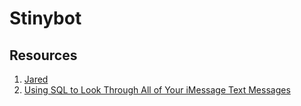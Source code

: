 # Stinybot

## Resources

1. [Jared](https://github.com/ZekeSnider/Jared)
2. [Using SQL to Look Through All of Your iMessage Text Messages](https://spin.atomicobject.com/2020/05/22/search-imessage-sql/)